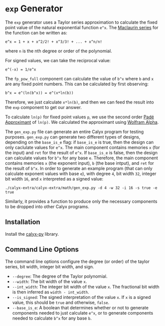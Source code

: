 # `exp` Generator

The `exp` generator uses a Taylor series approximation to calculate the fixed point value of the natural
exponential function `e^x`. The [Maclaurin series](https://en.wikipedia.org/wiki/Taylor_series#Exponential_function)
for the function can be written as:
```
e^x = 1 + x + x^2/2! + x^3/3! + ... + x^n/n!
```
where `n` is the nth degree or order of the polynomial.

For signed values, we can take the reciprocal value:
```
e^(-x) = 1/e^x
```

The `fp_pow_full` component can calculate the value of `b^x` where `b` and `x` are
any fixed point numbers. This can be calculated by first observing:
```
b^x = e^(ln(b^x)) = e^(x*ln(b))
```
Therefore, we just calculate `x*ln(b)`, and then we can feed the result into the `exp`
component to get our answer.

To calculate `ln(p)` for fixed point values `p`, we use the second order [Padé Approximant](https://en.wikipedia.org/wiki/Pad%C3%A9_approximant) of `ln(p)`. We calculated the approximant
using [Wolfram Alpha](https://www.wolframalpha.com/input?i=+PadeApproximant%5Bln%28x%29%2C%7Bx%2C1.5%2C%7B2%2C2%7D%7D%5D+).


The `gen_exp.py` file can generate an entire Calyx program for testing purposes.
`gen_exp.py` can generate two different types of designs, depending on the
`base_is_e` flag: if `base_is_e` is true, then the design can only caclulate
values for `e^x`. The main component contains memories `x` (for the input) and `ret` for the result of `e^x`.
If `base_is_e` is false, then the design can calculate values for `b^x` for any base
`e`. Therefore, the main component contains memories `x` (the exponent input), `b` (the base intput),
and `ret` for the result of `b^x`.
In order to generate an example program (that can only calculate exponent values with base
`e`), with degree `4`, bit width `32`, integer bit width `16`, and `x` interpreted as a signed value:
```
./calyx-extra/calyx-extra/math/gen_exp.py -d 4 -w 32 -i 16 -s true -e true
```

Similarly, it provides a function to produce only the necessary components to be dropped into other Calyx programs.

## Installation

Install the [calyx-py](../calyx-py.md) library.

## Command Line Options

The command line options configure the degree (or order) of the taylor series, bit width, integer bit width, and sign.

- `--degree`: The degree of the Taylor polynomial.
- `--width`: The bit width of the value `x`.
- `--int_width`: The integer bit width of the value `x`. The fractional bit width is then inferred as `width - int_width`.
- `--is_signed`: The signed interpretation of the value `x`. If `x` is a signed value, this should be `true` and otherwise, `false`.
- `--base_is_e`: A boolean that determines whether or not to generate
components needed to just calculate `e^x`, or to generate components needed to
calculate `b^x` for any base `b`.
